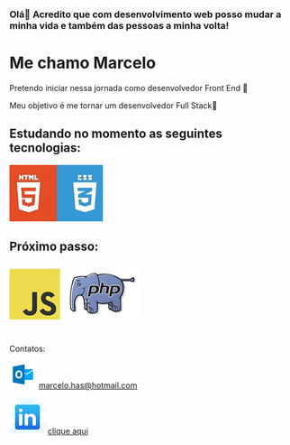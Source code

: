 ### Olá👋 Acredito que com desenvolvimento web posso mudar a minha vida e também das pessoas a minha volta!
# Me chamo Marcelo # 

Pretendo iniciar nessa jornada como desenvolvedor Front End 🚀

Meu objetivo é me tornar um desenvolvedor Full Stack:dart:

## Estudando no momento as seguintes tecnologias: ##

![html e css](https://github.com/Riquecelo/Riquecelo/blob/master/HtmlCss.jpg)

## Próximo passo: ##

![java script](https://github.com/Riquecelo/Riquecelo/blob/master/JavaScript-logo.png) ![PHP](https://github.com/Riquecelo/Riquecelo/blob/master/Mascot-PHP-Logo-1.jpg)

#
Contatos:

![mailto](https://github.com/Riquecelo/Riquecelo/blob/master/icons8-microsoft-outlook-48.png) 
<marcelo.has@hotmail.com>


![linkedin](https://github.com/Riquecelo/Riquecelo/blob/master/icons8-linkedin-64.png) 
[clique aqui](https://www.linkedin.com/in/marcelo-santos-26832a180)
